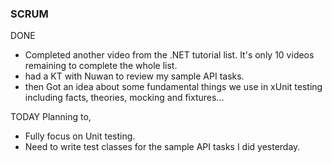 ### SCRUM
DONE
- Completed another video from the .NET tutorial list. It's only 10 videos remaining to complete the whole list.
- had a KT with Nuwan to review my sample API tasks. 
- then Got an idea about some fundamental things we use in xUnit testing including facts, theories, mocking and  fixtures...

TODAY
Planning to,
- Fully focus on Unit testing. 
- Need to write test classes for the sample API tasks I did yesterday.  